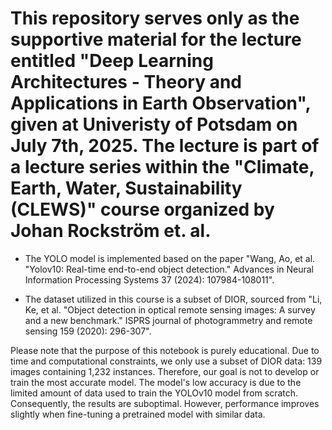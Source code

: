 # This repository serves only as the supportive material for the lecture entitled "Deep Learning Architectures - Theory and Applications in Earth Observation", given at Univeristy of Potsdam on July 7th, 2025. The lecture is part of a lecture series within the "Climate, Earth, Water, Sustainability (CLEWS)" course organized by Johan Rockström et. al.

- The YOLO model is implemented based on the paper "Wang, Ao, et al. "Yolov10: Real-time end-to-end object detection." Advances in Neural Information Processing Systems 37 (2024): 107984-108011". 

- The dataset utilized in this course is a subset of DIOR, sourced from "Li, Ke, et al. "Object detection in optical remote sensing images: A survey and a new benchmark." ISPRS journal of photogrammetry and remote sensing 159 (2020): 296-307".

Please note that the purpose of this notebook is purely educational. Due to time and computational constraints, we only use a subset of DIOR data: 139 images containing 1,232 instances. Therefore, our goal is not to develop or train the most accurate model. The model's low accuracy is due to the limited amount of data used to train the YOLOv10 model from scratch. Consequently, the results are suboptimal. However, performance improves slightly when fine-tuning a pretrained model with similar data.
